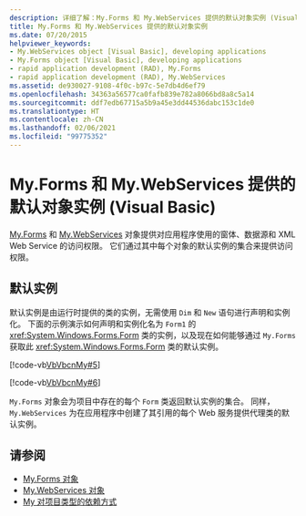 ```yaml
---
description: 详细了解：My.Forms 和 My.WebServices 提供的默认对象实例 (Visual Basic)
title: My.Forms 和 My.WebServices 提供的默认对象实例
ms.date: 07/20/2015
helpviewer_keywords:
- My.WebServices object [Visual Basic], developing applications
- My.Forms object [Visual Basic], developing applications
- rapid application development (RAD), My.Forms
- rapid application development (RAD), My.WebServices
ms.assetid: de930027-9108-4f0c-b97c-5e7db4d6ef79
ms.openlocfilehash: 34363a56577ca0fafb839e782a8066bd8a8c5a14
ms.sourcegitcommit: ddf7edb67715a5b9a45e3dd44536dabc153c1de0
ms.translationtype: HT
ms.contentlocale: zh-CN
ms.lasthandoff: 02/06/2021
ms.locfileid: "99775352"
---
```

# <a name="default-object-instances-provided-by-myforms-and-mywebservices-visual-basic"></a>My.Forms 和 My.WebServices 提供的默认对象实例 (Visual Basic)

[My.Forms](../../language-reference/objects/my-forms-object.md) 和 [My.WebServices](../../language-reference/objects/my-webservices-object.md) 对象提供对应用程序使用的窗体、数据源和 XML Web Service 的访问权限。 它们通过其中每个对象的默认实例的集合来提供访问权限。  
  
## <a name="default-instances"></a>默认实例  

 默认实例是由运行时提供的类的实例，无需使用 `Dim` 和 `New` 语句进行声明和实例化。 下面的示例演示如何声明和实例化名为 `Form1` 的 <xref:System.Windows.Forms.Form> 类的实例，以及现在如何能够通过 `My.Forms` 获取此 <xref:System.Windows.Forms.Form> 类的默认实例。  
  
 [!code-vb[VbVbcnMy#5](~/samples/snippets/visualbasic/VS_Snippets_VBCSharp/VbVbcnMy/VB/Class1.vb#5)]  
  
 [!code-vb[VbVbcnMy#6](~/samples/snippets/visualbasic/VS_Snippets_VBCSharp/VbVbcnMy/VB/Class1.vb#6)]  
  
 `My.Forms` 对象会为项目中存在的每个 `Form` 类返回默认实例的集合。 同样，`My.WebServices` 为在应用程序中创建了其引用的每个 Web 服务提供代理类的默认实例。  
  
## <a name="see-also"></a>请参阅

- [My.Forms 对象](../../language-reference/objects/my-forms-object.md)
- [My.WebServices 对象](../../language-reference/objects/my-webservices-object.md)
- [My 对项目类型的依赖方式](how-my-depends-on-project-type.md)
